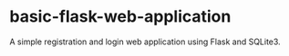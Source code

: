 # basic-flask-web-application
A simple registration and login web application using Flask and SQLite3.
